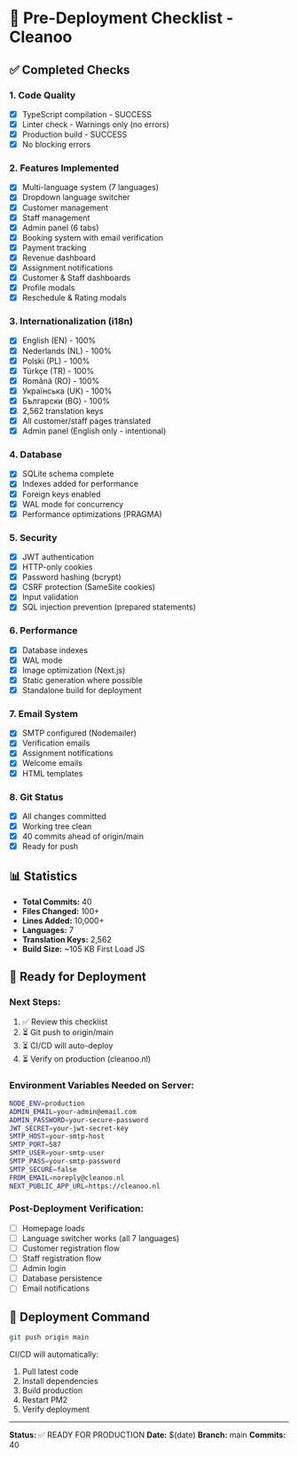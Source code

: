 # 🚀 Pre-Deployment Checklist - Cleanoo

## ✅ Completed Checks

### 1. Code Quality
- [x] TypeScript compilation - SUCCESS
- [x] Linter check - Warnings only (no errors)
- [x] Production build - SUCCESS
- [x] No blocking errors

### 2. Features Implemented
- [x] Multi-language system (7 languages)
- [x] Dropdown language switcher
- [x] Customer management
- [x] Staff management
- [x] Admin panel (6 tabs)
- [x] Booking system with email verification
- [x] Payment tracking
- [x] Revenue dashboard
- [x] Assignment notifications
- [x] Customer & Staff dashboards
- [x] Profile modals
- [x] Reschedule & Rating modals

### 3. Internationalization (i18n)
- [x] English (EN) - 100%
- [x] Nederlands (NL) - 100%
- [x] Polski (PL) - 100%
- [x] Türkçe (TR) - 100%
- [x] Română (RO) - 100%
- [x] Українська (UK) - 100%
- [x] Български (BG) - 100%
- [x] 2,562 translation keys
- [x] All customer/staff pages translated
- [x] Admin panel (English only - intentional)

### 4. Database
- [x] SQLite schema complete
- [x] Indexes added for performance
- [x] Foreign keys enabled
- [x] WAL mode for concurrency
- [x] Performance optimizations (PRAGMA)

### 5. Security
- [x] JWT authentication
- [x] HTTP-only cookies
- [x] Password hashing (bcrypt)
- [x] CSRF protection (SameSite cookies)
- [x] Input validation
- [x] SQL injection prevention (prepared statements)

### 6. Performance
- [x] Database indexes
- [x] WAL mode
- [x] Image optimization (Next.js)
- [x] Static generation where possible
- [x] Standalone build for deployment

### 7. Email System
- [x] SMTP configured (Nodemailer)
- [x] Verification emails
- [x] Assignment notifications
- [x] Welcome emails
- [x] HTML templates

### 8. Git Status
- [x] All changes committed
- [x] Working tree clean
- [x] 40 commits ahead of origin/main
- [x] Ready for push

## 📊 Statistics

- **Total Commits:** 40
- **Files Changed:** 100+
- **Lines Added:** 10,000+
- **Languages:** 7
- **Translation Keys:** 2,562
- **Build Size:** ~105 KB First Load JS

## 🚀 Ready for Deployment

### Next Steps:
1. ✅ Review this checklist
2. ⏳ Git push to origin/main
3. ⏳ CI/CD will auto-deploy
4. ⏳ Verify on production (cleanoo.nl)

### Environment Variables Needed on Server:
```bash
NODE_ENV=production
ADMIN_EMAIL=your-admin@email.com
ADMIN_PASSWORD=your-secure-password
JWT_SECRET=your-jwt-secret-key
SMTP_HOST=your-smtp-host
SMTP_PORT=587
SMTP_USER=your-smtp-user
SMTP_PASS=your-smtp-password
SMTP_SECURE=false
FROM_EMAIL=noreply@cleanoo.nl
NEXT_PUBLIC_APP_URL=https://cleanoo.nl
```

### Post-Deployment Verification:
- [ ] Homepage loads
- [ ] Language switcher works (all 7 languages)
- [ ] Customer registration flow
- [ ] Staff registration flow
- [ ] Admin login
- [ ] Database persistence
- [ ] Email notifications

## 🎯 Deployment Command

```bash
git push origin main
```

CI/CD will automatically:
1. Pull latest code
2. Install dependencies
3. Build production
4. Restart PM2
5. Verify deployment

---

**Status:** ✅ READY FOR PRODUCTION
**Date:** $(date)
**Branch:** main
**Commits:** 40

